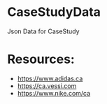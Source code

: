 # CaseStudyData
Json Data for CaseStudy

# Resources:
- https://www.adidas.ca
- https://ca.vessi.com
- https://www.nike.com/ca
